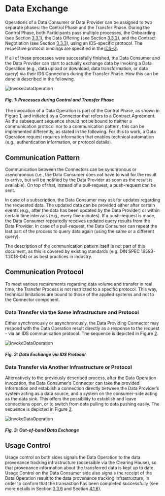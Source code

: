 # Data Exchange

<!-- https://github.com/International-Data-Spaces-Association/IDS-G-pre/tree/main/Communication/sequence-diagrams/data-connector-to-data-connector#requesting-data -->
<!-- from LaTex file section3_1_process_layer -->

Operations of a Data Consumer or Data Provider can be assigned to two separate phases: the Control 
Phase and the Transfer Phase. During the Control Phase, both Participants pass multiple processes, 
the Onboarding (see Section [3.3.1](3_3_1_Onboarding.md)), the Data Offering 
(see Section [3.3.2](3_3_2_Data_Offering.md)), and the Contract Negotiation (see Section 
[3.3.3](3_3_3_Contract_Negotiation.md)), using an IDS-specific protocol. The respective protocol 
bindings are specified in the [IDS-G](https://github.com/International-Data-Spaces-Association/IDS-G). 

If all of these processes were successfully finished, the Data Consumer and the Data Provider can 
start to actually exchange data by invoking a Data Operation (e.g., data upload or download, data 
transformation, or data query) via their IDS Connectors during the Transfer Phase. How this can be 
done is described in the following.

![InvokeDataOperation](media/image28.jpeg)
#### _Fig. 1: Processes during Control and Transfer Phase_

The invocation of a Data Operation is part of the Control Phase, as shown in Figure [1](), and 
initiated by a Connector that refers to a Contract Agreement. As the subsequent sequence should not 
be bound to neither a communication protocol nor to a communication pattern, this can be implemented 
differently, as stated in the following. For this to work, a Data Operation request requires 
information that enables technical automation (e.g., authentication information, or protocol details).

## Communication Pattern

Communication between the Connectors can be synchronous or asynchronous (i.e., the Data Consumer 
does not have to wait for the result to arrive, but will be notified by the Data Provider as soon as 
the result is available). On top of that, instead of a pull-request, a push-request can be sent. 

In case of a subscription, the Data Consumer may ask for updates regarding the requested data. The 
updated data can be provided either after certain events (e.g., after the data has been updated by 
the Data Provider) or within certain time intervals (e.g., every five minutes). If a push-request 
is made, the Data Consumer repeatedly receives updated query results from the Data Provider. In case 
of a pull-request, the Data Consumer can repeat the last part of the process to query data again 
(using the same or a different query).

The description of the communication pattern itself is not part of this document, as this is covered
by existing standards (e.g. DIN SPEC 16593-1:2018-04) or as best practices in industry.

## Communication Protocol

To meet various requirements regarding data volume and transfer in real time, the Transfer Process
is not restricted to a specific protocol. This way, technical limitations are bound to those of the 
applied systems and not to the Connector component.

### Data Transfer via the Same Infrastructure and Protocol

Either synchronously or asynchronously, the Data Providing Connector may respond with the Data 
Operation result directly as a response to the request - via an IDS communication protocol. The
sequence is depicted in Figure [2]().

![InvokeDataOperation](media/image28.jpeg)
#### _Fig. 2: Data Exchange via IDS Protocol_

### Data Transfer via Another Infrastructure or Protocol

Alternatively to the previously described process, after the Data Operation invocation, the Data 
Consumer's Connector can take the provided information and establish a connection directly between 
the Data Provider’s system acting as a data source, and a system on the consumer-side acting as the 
data sink. This offers the possibility to establish and leave connections open, or to switch from 
data pulling to data pushing easily. The sequence is depicted in Figure [2]().

![InvokeDataOperation](media/image28.jpeg)
#### _Fig. 3: Out-of-band Data Exchange_

## Usage Control

Usage control on both sides signals the Data Operation to the data provenance tracking 
infrastructure (accessible via the Clearing House), so that provenance information about the 
transferred data  is kept up to date. Usage Control on the Data Consumer side also signals the 
receipt of the Data Operation result to the data provenance tracking infrastructure, in order to 
confirm that the transaction has been completed successfully (see more details in Section 
[3.3.6](3_3_6_Policy_Enforcement.md) and Section 
[4.1.6](../../4_Perspectives_of_the_Reference_Architecture_Model/4_1_6_Usage_Control.md)).
